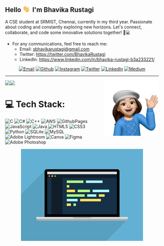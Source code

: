 


## Hello <img src="https://github.com/sbhavika/sbhavika/blob/main/hello.gif" width="27px">      I'm Bhavika Rustagi
A CSE student at SRMIST, Chennai, currently in my third year. Passionate about coding and constantly exploring new horizons. Let's connect, collaborate, and code some innovative solutions together! 🚀💻 

- For any communications, feel free to reach me:
   - Email: sbhavikarustagi@gmail.com
   - Twitter: https://twitter.com/BhavikaRustagi
   - LinkedIn: https://www.linkedin.com/in/bhavika-rustagi-b3a233221/


<center>


[![Email](https://img.shields.io/badge/-EMAIL-191970?style=for-the-badge&logo=gmail&logoColor=white)](mailto:sbhavikarustagi@gmail.com?subject=[GitHub])
[![Github](https://img.shields.io/badge/github-0096FF.svg?style=for-the-badge&logo=github)](https://www.github.com/sbhavika)
[![Instagram](https://img.shields.io/badge/instagram-191970.svg?style=for-the-badge&logo=instagram&logoColor=white)](https://www.instagram.com/sbhavikarustagi)
[![Twitter](https://img.shields.io/badge/twitter-0096FF.svg?style=for-the-badge&logo=twitter&logoColor=white)](https://twitter.com/BhavikaRustagi)
[![LinkedIn](https://img.shields.io/badge/-LINKEDIN-191970?style=for-the-badge&logo=linkedin&logoColor=white)](https://www.linkedin.com/in/bhavika-rustagi-b3a233221/)
[![Medium](https://img.shields.io/badge/medium-0096FF.svg?style=for-the-badge&logo=medium&logoColor=white)](https://medium.com/@sbhavikarustagi)

---

</center>

<img src="https://github.com/sbhavika/sbhavika/blob/main/hello.png" img align="right" width=36% height=36%>
<img src="https://github-readme-stats.vercel.app/api?username=sbhavika&theme=algolia&hide_border=false&include_all_commits=false&count_private=false" img align="left"> 
<img src="https://github-readme-stats.vercel.app/api/top-langs/?username=sbhavika&theme=algolia&hide_border=false&include_all_commits=false&count_private=false&layout=compact">


# 💻 Tech Stack: 

![C](https://img.shields.io/badge/c-%23191970.svg?style=for-the-badge&logo=c&logoColor=white) 
![C#](https://img.shields.io/badge/c%23-%23191970.svg?style=for-the-badge&logo=csharp&logoColor=white) 
![C++](https://img.shields.io/badge/c++-%23191970.svg?style=for-the-badge&logo=c%2B%2B&logoColor=white) 
![AWS](https://img.shields.io/badge/AWS-%23191970.svg?style=for-the-badge&logo=amazon-aws&logoColor=white) 
![GithubPages](https://img.shields.io/badge/github%20pages-191970?style=for-the-badge&logo=github&logoColor=white)
![JavaScript](https://img.shields.io/badge/javascript-%23191970.svg?style=for-the-badge&logo=javascript&logoColor=%23F7DF1E)
![Java](https://img.shields.io/badge/java-%23191970.svg?style=for-the-badge&logo=openjdk&logoColor=white) 
![HTML5](https://img.shields.io/badge/html5-%23191970.svg?style=for-the-badge&logo=html5&logoColor=white)
![CSS3](https://img.shields.io/badge/css3-%23191970.svg?style=for-the-badge&logo=css3&logoColor=white)
![Python](https://img.shields.io/badge/python-191970?style=for-the-badge&logo=python&logoColor=ffdd54)
![SQLite](https://img.shields.io/badge/sqlite-%23191970.svg?style=for-the-badge&logo=sqlite&logoColor=white) 
![MySQL](https://img.shields.io/badge/mysql-%23191970.svg?style=for-the-badge&logo=mysql&logoColor=white)
![Adobe Lightroom](https://img.shields.io/badge/Adobe%20Lightroom-191970.svg?style=for-the-badge&logo=Adobe%20Lightroom&logoColor=white)
![Canva](https://img.shields.io/badge/Canva-%23191970.svg?style=for-the-badge&logo=Canva&logoColor=white)
![Figma](https://img.shields.io/badge/figma-%23191970.svg?style=for-the-badge&logo=figma&logoColor=white) 
![Adobe Photoshop](https://img.shields.io/badge/adobe%20photoshop-%23191970.svg?style=for-the-badge&logo=adobe%20photoshop&logoColor=white)


 <div align="center">
  <img height="300" src="https://github.com/sbhavika/sbhavika/blob/main/girlcode.gif  "  />
</div>


